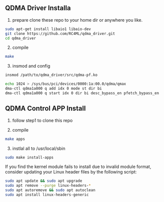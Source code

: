 ## QDMA Driver Installa

1. prepare clone these repo to your home dir or anywhere you like.
~~~bash
sudo apt-get install libaio1 libaio-dev
git clone https://github.com/RC4ML/qdma_driver.git
cd qdma_driver
~~~

2. compile
~~~bash
make
~~~

3. insmod and config
~~~bash
insmod /path/to/qdma_driver/src/qdma-pf.ko

echo 1024 > /sys/bus/pci/devices/0000:1a:00.0/qdma/qmax
dma-ctl qdma1a000 q add idx 0 mode st dir bi
dma-ctl qdma1a000 q start idx 0 dir bi desc_bypass_en pfetch_bypass_en
~~~


## QDMA Control APP Install

1. follow step1 to clone this repo

2. compile
~~~bash
make apps
~~~

3. instlal all to /usr/local/sbin
~~~bash
sudo make install-apps
~~~



If you find the kernel module fails to install due to invalid module format, consider updating your Linux header files by the following script:
~~~bash
sudo apt update && sudo apt upgrade
sudo apt remove --purge linux-headers-*
sudo apt autoremove && sudo apt autoclean
sudo apt install linux-headers-generic
~~~
